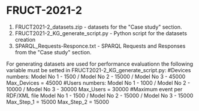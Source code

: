 # FRUCT-2021-2
1. FRUCT2021-2_datasets.zip - datasets for the "Case study" section.
2. FRUCT2021-2_KG_generate_script.py - Python script for the datasets creation
3. SPARQL_Requests-Responce.txt - SPARQL Requests and Responses from the "Case study" section.

For generating datasets are used for performance evaluationn the following variable must be setted in FRUCT2021-2_KG_generate_script.py:
#Devices numbers: Model No 1 - 1500 / Model No 2 - 15000 / Model No 3 - 45000
Max_Devices = 45000
#Users numbers: Model No 1 - 1000 / Model No 2 - 10000 / Model No 3 - 30000
Max_Users = 30000
#Maximum event per RDF/XML file Model No 1 - 1500 / Model No 2 - 15000 / Model No 3 - 15000
Max_Step_1 = 15000
Max_Step_2 = 15000
